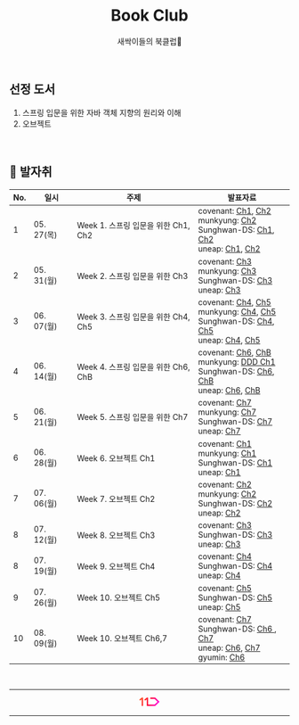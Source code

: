 <div align=center>
<h1> Book Club </h1>

새싹이들의 북클럽🌱

</div>

<br />

## 선정 도서 
1. 스프링 입문을 위한 자바 객체 지향의 원리와 이해
2. 오브젝트
<br />

## 🐾 발자취

<table>
    <thead>
        <tr>
            <th> No. </th>
            <th> 일시 </th>
            <th> 주제 </th>
            <th> 발표자료 </th>
        </tr>
    </thead>
    <tbody>
        <tr>
            <td> 1 </td>
            <td> 05. 27(목) </td>
            <td> Week 1. 스프링 입문을 위한 Ch1, Ch2 </td>
            <td>  
                covenant: <a href="https://github.com/11st-corp/book-club/blob/main/root/book01_%EC%8A%A4%ED%94%84%EB%A7%81_%EC%9E%85%EB%AC%B8%EC%9D%84_%EC%9C%84%ED%95%9C_%EC%9E%90%EB%B0%94_%EA%B0%9D%EC%B2%B4_%EC%A7%80%ED%96%A5/ch01_%EC%82%AC%EB%9E%8C%EC%9D%84_%EC%82%AC%EB%9E%91%ED%95%9C_%EA%B8%B0%EC%88%A0/covenant.md">Ch1</a>, <a href="https://github.com/11st-corp/book-club/blob/main/root/book01_%EC%8A%A4%ED%94%84%EB%A7%81_%EC%9E%85%EB%AC%B8%EC%9D%84_%EC%9C%84%ED%95%9C_%EC%9E%90%EB%B0%94_%EA%B0%9D%EC%B2%B4_%EC%A7%80%ED%96%A5/ch02_%EC%9E%90%EB%B0%94%EC%99%80_%EC%A0%88%EC%B0%A8%EC%A0%81%3A%EA%B5%AC%EC%A1%B0%EC%A0%81_%ED%94%84%EB%A1%9C%EA%B7%B8%EB%9E%98%EB%B0%8D/covenant.md">Ch2</a> <br />
                munkyung: <a href="https://github.com/11st-corp/book-club/blob/main/root/book01_%EC%8A%A4%ED%94%84%EB%A7%81_%EC%9E%85%EB%AC%B8%EC%9D%84_%EC%9C%84%ED%95%9C_%EC%9E%90%EB%B0%94_%EA%B0%9D%EC%B2%B4_%EC%A7%80%ED%96%A5/ch02_%EC%9E%90%EB%B0%94%EC%99%80_%EC%A0%88%EC%B0%A8%EC%A0%81%3A%EA%B5%AC%EC%A1%B0%EC%A0%81_%ED%94%84%EB%A1%9C%EA%B7%B8%EB%9E%98%EB%B0%8D/munkyung.md">Ch2</a> <br />
                Sunghwan-DS: <a href="https://github.com/11st-corp/book-club/blob/main/root/%EC%A0%84%EC%84%B1%ED%99%98/%EC%8A%A4%ED%94%84%EB%A7%81%20%EC%9E%85%EB%AC%B8%EC%9D%84%20%EC%9C%84%ED%95%9C%20%EC%9E%90%EB%B0%94%20%EA%B0%9D%EC%B2%B4%20%EC%A7%80%ED%96%A5%EC%9D%98%20%EC%9B%90%EB%A6%AC%EC%99%80%20%EC%9D%B4%ED%95%B4.md#001-%EC%82%AC%EB%9E%8C%EC%9D%84-%EC%82%AC%EB%9E%91%ED%95%9C-%EA%B8%B0%EC%88%A0">Ch1</a>, <a href="https://github.com/11st-corp/book-club/blob/main/root/%EC%A0%84%EC%84%B1%ED%99%98/%EC%8A%A4%ED%94%84%EB%A7%81%20%EC%9E%85%EB%AC%B8%EC%9D%84%20%EC%9C%84%ED%95%9C%20%EC%9E%90%EB%B0%94%20%EA%B0%9D%EC%B2%B4%20%EC%A7%80%ED%96%A5%EC%9D%98%20%EC%9B%90%EB%A6%AC%EC%99%80%20%EC%9D%B4%ED%95%B4.md#002-%EC%9E%90%EB%B0%94%EC%99%80-%EC%A0%88%EC%B0%A8%EC%A0%81%EA%B5%AC%EC%A1%B0%EC%A0%81-%ED%94%84%EB%A1%9C%EA%B7%B8%EB%9E%98%EB%B0%8D">Ch2</a> <br />
                uneap: <a href="https://github.com/11st-corp/book-club/blob/main/root/book01_%EC%8A%A4%ED%94%84%EB%A7%81_%EC%9E%85%EB%AC%B8%EC%9D%84_%EC%9C%84%ED%95%9C_%EC%9E%90%EB%B0%94_%EA%B0%9D%EC%B2%B4_%EC%A7%80%ED%96%A5/ch01_%EC%82%AC%EB%9E%8C%EC%9D%84_%EC%82%AC%EB%9E%91%ED%95%9C_%EA%B8%B0%EC%88%A0/daeun.md">Ch1</a>, <a href="https://github.com/11st-corp/book-club/blob/main/root/book01_%EC%8A%A4%ED%94%84%EB%A7%81_%EC%9E%85%EB%AC%B8%EC%9D%84_%EC%9C%84%ED%95%9C_%EC%9E%90%EB%B0%94_%EA%B0%9D%EC%B2%B4_%EC%A7%80%ED%96%A5/ch02_%EC%9E%90%EB%B0%94%EC%99%80_%EC%A0%88%EC%B0%A8%EC%A0%81%3A%EA%B5%AC%EC%A1%B0%EC%A0%81_%ED%94%84%EB%A1%9C%EA%B7%B8%EB%9E%98%EB%B0%8D/daeun.md">Ch2</a>
            </td>
        </tr>
            <tr>
            <td> 2 </td>
            <td> 05. 31(월) </td>
            <td> Week 2. 스프링 입문을 위한 Ch3 </td>
            <td>  
                covenant: <a href="https://github.com/11st-corp/book-club/blob/main/root/book01_%EC%8A%A4%ED%94%84%EB%A7%81_%EC%9E%85%EB%AC%B8%EC%9D%84_%EC%9C%84%ED%95%9C_%EC%9E%90%EB%B0%94_%EA%B0%9D%EC%B2%B4_%EC%A7%80%ED%96%A5/ch02_%EC%9E%90%EB%B0%94%EC%99%80_%EC%A0%88%EC%B0%A8%EC%A0%81%3A%EA%B5%AC%EC%A1%B0%EC%A0%81_%ED%94%84%EB%A1%9C%EA%B7%B8%EB%9E%98%EB%B0%8D/covenant.md"> Ch3 </a> <br />
                munkyung: <a href="https://github.com/11st-corp/book-club/blob/main/root/book01_%EC%8A%A4%ED%94%84%EB%A7%81_%EC%9E%85%EB%AC%B8%EC%9D%84_%EC%9C%84%ED%95%9C_%EC%9E%90%EB%B0%94_%EA%B0%9D%EC%B2%B4_%EC%A7%80%ED%96%A5/ch02_%EC%9E%90%EB%B0%94%EC%99%80_%EC%A0%88%EC%B0%A8%EC%A0%81%3A%EA%B5%AC%EC%A1%B0%EC%A0%81_%ED%94%84%EB%A1%9C%EA%B7%B8%EB%9E%98%EB%B0%8D/munkyung.md"> Ch3 </a> <br />
                Sunghwan-DS: <a href="https://github.com/11st-corp/book-club/blob/main/root/%EC%A0%84%EC%84%B1%ED%99%98/%EC%8A%A4%ED%94%84%EB%A7%81%20%EC%9E%85%EB%AC%B8%EC%9D%84%20%EC%9C%84%ED%95%9C%20%EC%9E%90%EB%B0%94%20%EA%B0%9D%EC%B2%B4%20%EC%A7%80%ED%96%A5%EC%9D%98%20%EC%9B%90%EB%A6%AC%EC%99%80%20%EC%9D%B4%ED%95%B4.md#003-%EC%9E%90%EB%B0%94%EC%99%80-%EA%B0%9D%EC%B2%B4-%EC%A7%80%ED%96%A5"> Ch3 </a> <br />
                uneap: <a href="https://github.com/11st-corp/book-club/blob/main/root/book01_%EC%8A%A4%ED%94%84%EB%A7%81_%EC%9E%85%EB%AC%B8%EC%9D%84_%EC%9C%84%ED%95%9C_%EC%9E%90%EB%B0%94_%EA%B0%9D%EC%B2%B4_%EC%A7%80%ED%96%A5/ch02_%EC%9E%90%EB%B0%94%EC%99%80_%EC%A0%88%EC%B0%A8%EC%A0%81%3A%EA%B5%AC%EC%A1%B0%EC%A0%81_%ED%94%84%EB%A1%9C%EA%B7%B8%EB%9E%98%EB%B0%8D/daeun.md"> Ch3 </a> 
            </td>
        </tr>
        </tr>
        <tr>
            <td> 3 </td>
            <td> 06. 07(월) </td>
            <td> Week 3. 스프링 입문을 위한 Ch4, Ch5 </td>
            <td>  
                covenant: <a href="https://github.com/11st-corp/book-club/blob/main/root/book01_%EC%8A%A4%ED%94%84%EB%A7%81_%EC%9E%85%EB%AC%B8%EC%9D%84_%EC%9C%84%ED%95%9C_%EC%9E%90%EB%B0%94_%EA%B0%9D%EC%B2%B4_%EC%A7%80%ED%96%A5/ch04_%EC%9E%90%EB%B0%94%EA%B0%80_%ED%99%95%EC%9E%A5%ED%95%9C_%EA%B0%9D%EC%B2%B4_%EC%A7%80%ED%96%A5/covenant.md">Ch4</a>, <a href="https://github.com/11st-corp/book-club/blob/main/root/book01_%EC%8A%A4%ED%94%84%EB%A7%81_%EC%9E%85%EB%AC%B8%EC%9D%84_%EC%9C%84%ED%95%9C_%EC%9E%90%EB%B0%94_%EA%B0%9D%EC%B2%B4_%EC%A7%80%ED%96%A5/ch05_%EA%B0%9D%EC%B2%B4_%EC%A7%80%ED%96%A5_%EC%84%A4%EA%B3%84_5%EC%9B%90%EC%B9%99_SOLID/covenant.md">Ch5</a> <br />
                munkyung: <a href="https://github.com/11st-corp/book-club/blob/main/root/book01_%EC%8A%A4%ED%94%84%EB%A7%81_%EC%9E%85%EB%AC%B8%EC%9D%84_%EC%9C%84%ED%95%9C_%EC%9E%90%EB%B0%94_%EA%B0%9D%EC%B2%B4_%EC%A7%80%ED%96%A5/ch04_%EC%9E%90%EB%B0%94%EA%B0%80_%ED%99%95%EC%9E%A5%ED%95%9C_%EA%B0%9D%EC%B2%B4_%EC%A7%80%ED%96%A5/munkyung.md">Ch4</a>, <a href="https://github.com/11st-corp/book-club/blob/main/root/book01_%EC%8A%A4%ED%94%84%EB%A7%81_%EC%9E%85%EB%AC%B8%EC%9D%84_%EC%9C%84%ED%95%9C_%EC%9E%90%EB%B0%94_%EA%B0%9D%EC%B2%B4_%EC%A7%80%ED%96%A5/ch05_%EA%B0%9D%EC%B2%B4_%EC%A7%80%ED%96%A5_%EC%84%A4%EA%B3%84_5%EC%9B%90%EC%B9%99_SOLID/munkyung.md">Ch5</a> <br />
                Sunghwan-DS: <a href="https://github.com/11st-corp/book-club/blob/main/root/%EC%A0%84%EC%84%B1%ED%99%98/%EC%8A%A4%ED%94%84%EB%A7%81%20%EC%9E%85%EB%AC%B8%EC%9D%84%20%EC%9C%84%ED%95%9C%20%EC%9E%90%EB%B0%94%20%EA%B0%9D%EC%B2%B4%20%EC%A7%80%ED%96%A5%EC%9D%98%20%EC%9B%90%EB%A6%AC%EC%99%80%20%EC%9D%B4%ED%95%B4.md#004-%EC%9E%90%EB%B0%94%EA%B0%80-%ED%99%95%EC%9E%A5%ED%95%9C-%EA%B0%9D%EC%B2%B4-%EC%A7%80%ED%96%A5">Ch4</a>, <a href="https://github.com/11st-corp/book-club/blob/main/root/%EC%A0%84%EC%84%B1%ED%99%98/%EC%8A%A4%ED%94%84%EB%A7%81%20%EC%9E%85%EB%AC%B8%EC%9D%84%20%EC%9C%84%ED%95%9C%20%EC%9E%90%EB%B0%94%20%EA%B0%9D%EC%B2%B4%20%EC%A7%80%ED%96%A5%EC%9D%98%20%EC%9B%90%EB%A6%AC%EC%99%80%20%EC%9D%B4%ED%95%B4.md#005-%EA%B0%9D%EC%B2%B4-%EC%A7%80%ED%96%A5-%EC%84%A4%EA%B3%84-5%EC%9B%90%EC%B1%85---solid">Ch5</a> <br />
                uneap: <a href="https://github.com/11st-corp/book-club/blob/main/root/book01_%EC%8A%A4%ED%94%84%EB%A7%81_%EC%9E%85%EB%AC%B8%EC%9D%84_%EC%9C%84%ED%95%9C_%EC%9E%90%EB%B0%94_%EA%B0%9D%EC%B2%B4_%EC%A7%80%ED%96%A5/ch04_%EC%9E%90%EB%B0%94%EA%B0%80_%ED%99%95%EC%9E%A5%ED%95%9C_%EA%B0%9D%EC%B2%B4_%EC%A7%80%ED%96%A5/daeun.md">Ch4</a>, <a href="https://github.com/11st-corp/book-club/blob/main/root/book01_%EC%8A%A4%ED%94%84%EB%A7%81_%EC%9E%85%EB%AC%B8%EC%9D%84_%EC%9C%84%ED%95%9C_%EC%9E%90%EB%B0%94_%EA%B0%9D%EC%B2%B4_%EC%A7%80%ED%96%A5/ch05_%EA%B0%9D%EC%B2%B4_%EC%A7%80%ED%96%A5_%EC%84%A4%EA%B3%84_5%EC%9B%90%EC%B9%99_SOLID/daeun.md">Ch5</a>
            </td>
        </tr>
        <tr>
            <td> 4 </td>
            <td> 06. 14(월) </td>
            <td> Week 4. 스프링 입문을 위한 Ch6, ChB </td>
            <td>  
                covenant: <a href="https://github.com/11st-corp/book-club/blob/main/root/book01_%EC%8A%A4%ED%94%84%EB%A7%81_%EC%9E%85%EB%AC%B8%EC%9D%84_%EC%9C%84%ED%95%9C_%EC%9E%90%EB%B0%94_%EA%B0%9D%EC%B2%B4_%EC%A7%80%ED%96%A5/ch06_%EC%8A%A4%ED%94%84%EB%A7%81%EC%9D%B4_%EC%82%AC%EB%9E%91%ED%95%9C_%EB%94%94%EC%9E%90%EC%9D%B8_%ED%8C%A8%ED%84%B4/covenant.md">Ch6</a>, <a href="https://github.com/11st-corp/book-club/blob/main/root/book01_%EC%8A%A4%ED%94%84%EB%A7%81_%EC%9E%85%EB%AC%B8%EC%9D%84_%EC%9C%84%ED%95%9C_%EC%9E%90%EB%B0%94_%EA%B0%9D%EC%B2%B4_%EC%A7%80%ED%96%A5/ch0B_%EC%9E%90%EB%B0%94_8_%EB%9E%8C%EB%8B%A4%EC%99%80_%EC%9D%B8%ED%84%B0%ED%8E%98%EC%9D%B4%EC%8A%A4_%EC%8A%A4%ED%8E%99_%EB%B3%80%ED%99%94/covenant.md">ChB</a> <br />
                munkyung: <a href="https://github.com/11st-corp/book-club/blob/main/root/book02_DDD_START!/01_%EB%8F%84%EB%A9%94%EC%9D%B8_%EB%AA%A8%EB%8D%B8_%EC%8B%9C%EC%9E%91/munkyung.md">DDD Ch1</a><br />
                Sunghwan-DS: <a href="https://github.com/11st-corp/book-club/blob/main/root/%EC%A0%84%EC%84%B1%ED%99%98/%EC%8A%A4%ED%94%84%EB%A7%81%20%EC%9E%85%EB%AC%B8%EC%9D%84%20%EC%9C%84%ED%95%9C%20%EC%9E%90%EB%B0%94%20%EA%B0%9D%EC%B2%B4%20%EC%A7%80%ED%96%A5%EC%9D%98%20%EC%9B%90%EB%A6%AC%EC%99%80%20%EC%9D%B4%ED%95%B4.md#006-%EC%8A%A4%ED%94%84%EB%A7%81%EC%9D%B4-%EC%82%AC%EB%9E%91%ED%95%9C-%EB%94%94%EC%9E%90%EC%9D%B8-%ED%8C%A8%ED%84%B4">Ch6</a>, <a href="https://github.com/11st-corp/book-club/blob/main/root/%EC%A0%84%EC%84%B1%ED%99%98/%EC%8A%A4%ED%94%84%EB%A7%81%20%EC%9E%85%EB%AC%B8%EC%9D%84%20%EC%9C%84%ED%95%9C%20%EC%9E%90%EB%B0%94%20%EA%B0%9D%EC%B2%B4%20%EC%A7%80%ED%96%A5%EC%9D%98%20%EC%9B%90%EB%A6%AC%EC%99%80%20%EC%9D%B4%ED%95%B4.md#b-%EC%9E%90%EB%B0%94-8-%EB%9E%8C%EB%8B%A4%EC%99%80-%EC%9D%B8%ED%84%B0%ED%8E%98%EC%9D%B4%EC%8A%A4-%EC%8A%A4%ED%8E%99-%EB%B3%80%ED%99%94">ChB</a> <br />
                uneap: <a href="https://github.com/11st-corp/book-club/blob/main/root/book01_%EC%8A%A4%ED%94%84%EB%A7%81_%EC%9E%85%EB%AC%B8%EC%9D%84_%EC%9C%84%ED%95%9C_%EC%9E%90%EB%B0%94_%EA%B0%9D%EC%B2%B4_%EC%A7%80%ED%96%A5/ch06_%EC%8A%A4%ED%94%84%EB%A7%81%EC%9D%B4_%EC%82%AC%EB%9E%91%ED%95%9C_%EB%94%94%EC%9E%90%EC%9D%B8_%ED%8C%A8%ED%84%B4/daeun.md">Ch6</a>, <a href="https://github.com/11st-corp/book-club/blob/main/root/book01_%EC%8A%A4%ED%94%84%EB%A7%81_%EC%9E%85%EB%AC%B8%EC%9D%84_%EC%9C%84%ED%95%9C_%EC%9E%90%EB%B0%94_%EA%B0%9D%EC%B2%B4_%EC%A7%80%ED%96%A5/ch0B_%EC%9E%90%EB%B0%94_8_%EB%9E%8C%EB%8B%A4%EC%99%80_%EC%9D%B8%ED%84%B0%ED%8E%98%EC%9D%B4%EC%8A%A4_%EC%8A%A4%ED%8E%99_%EB%B3%80%ED%99%94/daeun.md">ChB</a>
            </td>
        </tr>
        <tr>
            <td> 5 </td>
            <td> 06. 21(월) </td>
            <td> Week 5. 스프링 입문을 위한 Ch7 </td>
            <td>  
                covenant: <a href="https://github.com/11st-corp/book-club/blob/main/root/book01_%EC%8A%A4%ED%94%84%EB%A7%81_%EC%9E%85%EB%AC%B8%EC%9D%84_%EC%9C%84%ED%95%9C_%EC%9E%90%EB%B0%94_%EA%B0%9D%EC%B2%B4_%EC%A7%80%ED%96%A5/ch07_%EC%8A%A4%ED%94%84%EB%A7%81_%EC%82%BC%EA%B0%81%ED%98%95%EA%B3%BC_%EC%84%A4%EC%A0%95_%EC%A0%95%EB%B3%B4/covenant.md"> Ch7 </a> <br />
                munkyung: <a href="https://github.com/11st-corp/book-club/blob/main/root/book01_%EC%8A%A4%ED%94%84%EB%A7%81_%EC%9E%85%EB%AC%B8%EC%9D%84_%EC%9C%84%ED%95%9C_%EC%9E%90%EB%B0%94_%EA%B0%9D%EC%B2%B4_%EC%A7%80%ED%96%A5/ch07_%EC%8A%A4%ED%94%84%EB%A7%81_%EC%82%BC%EA%B0%81%ED%98%95%EA%B3%BC_%EC%84%A4%EC%A0%95_%EC%A0%95%EB%B3%B4/munkyung.md"> Ch7 </a> <br />
                Sunghwan-DS: <a href="https://github.com/11st-corp/book-club/blob/main/root/%EC%A0%84%EC%84%B1%ED%99%98/%EC%8A%A4%ED%94%84%EB%A7%81%20%EC%9E%85%EB%AC%B8%EC%9D%84%20%EC%9C%84%ED%95%9C%20%EC%9E%90%EB%B0%94%20%EA%B0%9D%EC%B2%B4%20%EC%A7%80%ED%96%A5%EC%9D%98%20%EC%9B%90%EB%A6%AC%EC%99%80%20%EC%9D%B4%ED%95%B4.md#007-%EC%8A%A4%ED%94%84%EB%A7%81-%EC%82%BC%EA%B0%81%ED%98%95%EA%B3%BC-%EC%84%A4%EC%A0%95-%EC%A0%95%EB%B3%B4"> Ch7 </a> <br />
                uneap: <a href="https://github.com/11st-corp/book-club/blob/main/root/book01_%EC%8A%A4%ED%94%84%EB%A7%81_%EC%9E%85%EB%AC%B8%EC%9D%84_%EC%9C%84%ED%95%9C_%EC%9E%90%EB%B0%94_%EA%B0%9D%EC%B2%B4_%EC%A7%80%ED%96%A5/ch07_%EC%8A%A4%ED%94%84%EB%A7%81_%EC%82%BC%EA%B0%81%ED%98%95%EA%B3%BC_%EC%84%A4%EC%A0%95_%EC%A0%95%EB%B3%B4/daeun.md"> Ch7 </a> 
            </td>
        </tr>
        <tr>
            <td> 6 </td>
            <td> 06. 28(월) </td>
            <td> Week 6. 오브젝트 Ch1 </td>
            <td>  
                covenant: <a href="https://github.com/11st-corp/book-club/blob/main/root/book03_%EC%98%A4%EB%B8%8C%EC%A0%9D%ED%8A%B8/covenant/ch01_%EA%B0%9D%EC%B2%B4_%EC%84%A4%EA%B3%84.md"> Ch1 </a> <br />
                munkyung: <a href="https://github.com/11st-corp/book-club/blob/main/root/book03_%EC%98%A4%EB%B8%8C%EC%A0%9D%ED%8A%B8/munkyung/ch01.%EA%B0%9D%EC%B2%B4%2C%EC%84%A4%EA%B3%84.md"> Ch1 </a> <br />
                Sunghwan-DS: <a href="https://github.com/11st-corp/book-club/blob/main/root/%EC%A0%84%EC%84%B1%ED%99%98/%EC%98%A4%EB%B8%8C%EC%A0%9D%ED%8A%B8.md#1-%EA%B0%9D%EC%B2%B4-%EC%84%A4%EA%B3%84"> Ch1 </a> <br />
                uneap: <a href="https://github.com/11st-corp/book-club/blob/main/root/book03_%EC%98%A4%EB%B8%8C%EC%A0%9D%ED%8A%B8/daeun/ticketProgram/ch01.%EA%B0%9D%EC%B2%B4%2C%EC%84%A4%EA%B3%84.md"> Ch1 </a> 
            </td>
        </tr>
        <tr>
            <td> 7 </td>
            <td> 07. 06(월) </td>
            <td> Week 7. 오브젝트 Ch2 </td>
            <td>  
                covenant: <a href="https://www.slideshare.net/ssuser8f4c99/ch02-249605018"> Ch2 </a> <br />
                munkyung: <a href="https://github.com/11st-corp/book-club/blob/main/root/book03_%EC%98%A4%EB%B8%8C%EC%A0%9D%ED%8A%B8/munkyung/ch02.%EA%B0%9D%EC%B2%B4%EC%A7%80%ED%96%A5_%ED%94%84%EB%A1%9C%EA%B7%B8%EB%9E%98%EB%B0%8D.md"> Ch2 </a> <br />
                Sunghwan-DS: <a href="https://github.com/11st-corp/book-club/blob/main/root/%EC%A0%84%EC%84%B1%ED%99%98/%EC%98%A4%EB%B8%8C%EC%A0%9D%ED%8A%B8.md#2-%EA%B0%9D%EC%B2%B4%EC%A7%80%ED%96%A5-%ED%94%84%EB%A1%9C%EA%B7%B8%EB%9E%98%EB%B0%8D"> Ch2 </a> <br />
                uneap: <a href="https://github.com/11st-corp/book-club/blob/main/root/book03_%EC%98%A4%EB%B8%8C%EC%A0%9D%ED%8A%B8/daeun/ticketProgram/ch02.%20%EA%B0%9D%EC%B2%B4%EC%A7%80%ED%96%A5%20%ED%94%84%EB%A1%9C%EA%B7%B8%EB%9E%98%EB%B0%8D.md"> Ch2 </a> 
            </td>
        </tr>
        <tr>
            <td> 8 </td>
            <td> 07. 12(월) </td>
            <td> Week 8. 오브젝트 Ch3 </td>
            <td>  
                covenant: <a href="https://www.slideshare.net/ssuser8f4c99/ch03-249701000"> Ch3 </a> <br />
                <!-- munkyung: <a href=""> Ch3 </a> <br /> -->
                Sunghwan-DS: <a href="https://github.com/11st-corp/book-club/blob/main/root/%EC%A0%84%EC%84%B1%ED%99%98/%EC%98%A4%EB%B8%8C%EC%A0%9D%ED%8A%B8.md#3-%EC%97%AD%ED%95%A0-%EC%B1%85%EC%9E%84-%ED%98%91%EB%A0%A5"> Ch3 </a> <br />
                uneap: <a href="https://github.com/11st-corp/book-club/blob/main/root/book03_%EC%98%A4%EB%B8%8C%EC%A0%9D%ED%8A%B8/daeun/Ch03.%EC%97%AD%ED%95%A0%2C%EC%B1%85%EC%9E%84%2C%ED%98%91%EB%A0%A5.md"> Ch3 </a> 
            </td>
        </tr>
        <tr>
            <td> 8 </td>
            <td> 07. 19(월) </td>
            <td> Week 9. 오브젝트 Ch4 </td>
            <td>  
                covenant: <a href="https://www.slideshare.net/ssuser8f4c99/ch04-249804110"> Ch4 </a> <br />
                Sunghwan-DS: <a href="https://github.com/11st-corp/book-club/blob/main/root/%EC%A0%84%EC%84%B1%ED%99%98/%EC%98%A4%EB%B8%8C%EC%A0%9D%ED%8A%B8.md#4-%EC%84%A4%EA%B3%84-%ED%92%88%EC%A7%88%EA%B3%BC-%ED%8A%B8%EB%A0%88%EC%9D%B4%EB%93%9C%EC%98%A4%ED%94%84"> Ch4 </a> <br />
                uneap: <a href="https://github.com/11st-corp/book-club/blob/main/root/book03_%EC%98%A4%EB%B8%8C%EC%A0%9D%ED%8A%B8/daeun/Ch04.%20%EC%84%A4%EA%B3%84%20%ED%92%88%EC%A7%88%EA%B3%BC%20%ED%8A%B8%EB%A0%88%EC%9D%B4%EB%93%9C%EC%98%A4%ED%94%84.md"> Ch4 </a> 
            </td>
        </tr>
        <tr>
            <td> 9 </td>
            <td> 07. 26(월) </td>
            <td> Week 10. 오브젝트 Ch5 </td>
            <td>  
                covenant: <a href="https://www.slideshare.net/ssuser8f4c99/ch05-249859969"> Ch5 </a> <br />
                Sunghwan-DS: <a href="https://github.com/11st-corp/book-club/blob/main/root/book03_%EC%98%A4%EB%B8%8C%EC%A0%9D%ED%8A%B8/daeun/Ch05.%20%EC%B1%85%EC%9E%84%20%ED%95%A0%EB%8B%B9%ED%95%98%EA%B8%B0.md#ch05-%EC%B1%85%EC%9E%84-%ED%95%A0%EB%8B%B9%ED%95%98%EA%B8%B0"> Ch5 </a> <br />
                uneap: <a href="https://github.com/11st-corp/book-club/blob/main/root/book03_%EC%98%A4%EB%B8%8C%EC%A0%9D%ED%8A%B8/daeun/Ch05.%20%EC%B1%85%EC%9E%84%20%ED%95%A0%EB%8B%B9%ED%95%98%EA%B8%B0.md"> Ch5 </a> <br />
            </td>
        </tr>
        <tr>
            <td> 10 </td>
            <td> 08. 09(월) </td>
            <td> Week 10. 오브젝트 Ch6,7 </td>
            <td>  
                covenant: <a href="https://www.slideshare.net/ssuser8f4c99/ch07-249945972"> Ch7 </a> <br />
                Sunghwan-DS: 
                <a href="https://github.com/11st-corp/book-club/blob/main/root/%EC%A0%84%EC%84%B1%ED%99%98/%EC%98%A4%EB%B8%8C%EC%A0%9D%ED%8A%B8.md#6-%EB%A9%94%EC%8B%9C%EC%A7%80%EC%99%80-%EC%9D%B8%ED%84%B0%ED%8E%98%EC%9D%B4%EC%8A%A4">Ch6 </a>, <a href="https://github.com/11st-corp/book-club/blob/main/root/%EC%A0%84%EC%84%B1%ED%99%98/%EC%98%A4%EB%B8%8C%EC%A0%9D%ED%8A%B8.md#7-%EA%B0%9D%EC%B2%B4-%EB%B6%84%ED%95%B4"> Ch7 </a> <br />
                uneap: <a href="https://github.com/11st-corp/book-club/blob/main/root/book03_%EC%98%A4%EB%B8%8C%EC%A0%9D%ED%8A%B8/daeun/Ch06.%20%EB%A9%94%EC%8B%9C%EC%A7%80%EC%99%80%20%EC%9D%B8%ED%84%B0%ED%8E%98%EC%9D%B4%EC%8A%A4.md"> Ch6</a>, <a href="https://github.com/11st-corp/book-club/blob/main/root/book03_%EC%98%A4%EB%B8%8C%EC%A0%9D%ED%8A%B8/daeun/Ch07.%20%EA%B0%9D%EC%B2%B4%20%EB%B6%84%ED%95%B4.md"> Ch7 </a> <br />
                gyumin: <a href="https://github.com/11st-corp/book-club/blob/main/root/book03_%EC%98%A4%EB%B8%8C%EC%A0%9D%ED%8A%B8/gyumin/6%EC%9E%A5%20%E2%80%94%20%EB%A9%94%EC%8B%9C%EC%A7%80%EC%99%80%20%EC%9D%B8%ED%84%B0%ED%8E%98%EC%9D%B4%EC%8A%A4.md"> Ch6 </a> <br />
            </td>
        </tr>
    </tbody>
</table>


<br />
<hr />
<p align="center">
    <img width="7%" alt="_2021-05-12__1 58 58" src="https://raw.githubusercontent.com/11st-corp/.github/main/profile/img/11st_logo.png?raw=true">
</p>
<hr />



<!-- 
covenant: <a href=""> </a> <br />
munkyung: <a href=""> </a> <br />
Sunghwan-DS: <a href=""> </a> <br />
uneap: <a href=""> </a> 
-->
